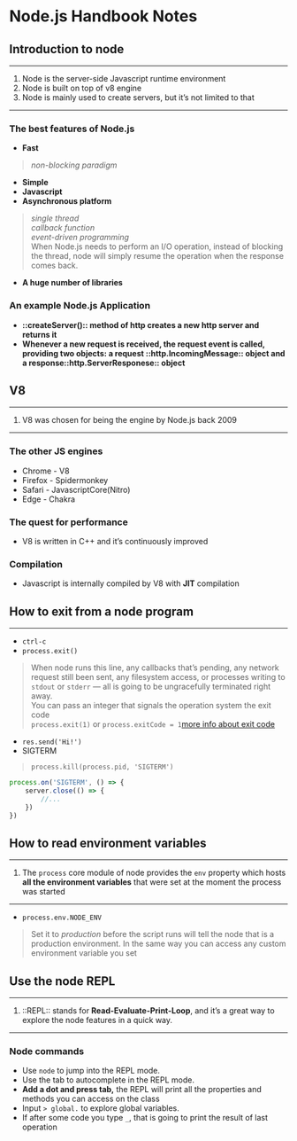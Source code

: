 # Node.js Handbook Notes

## Introduction to node
- - - -
1. Node is the server-side Javascript  runtime environment
2. Node is built on top of v8 engine
3. Node is mainly used to create servers, but it’s not limited to that
- - - -

### The best features of Node.js

* **Fast**
> _non-blocking paradigm_  
* **Simple**
* **Javascript**
* **Asynchronous platform**
> _single thread_  
> _callback function_  
> _event-driven programming_  
> 	When Node.js needs to perform an I/O operation, instead of blocking the thread, node will simply resume the operation when the response comes back.  
* **A huge number of libraries**

### An example Node.js Application

* **::createServer()::  method of http creates a new http server and  returns it**
* **Whenever a new request is received, the request event is called, providing two objects:   a request ::http.IncomingMessage:: object  and a response::http.ServerResponese:: object**


## V8
- - - -
1. V8 was chosen for being the engine by Node.js back 2009
- - - -

### The other JS engines

* Chrome - V8 
* Firefox - Spidermonkey
* Safari - JavascriptCore(Nitro)
* Edge - Chakra

### The quest for performance

* V8 is written in C++ and it’s continuously improved

### Compilation

* Javascript is internally compiled by V8 with **JIT** compilation

## How to exit from a node program
- - - -
* `ctrl-c`
* `process.exit()`
> 	When node runs this line, any callbacks that’s pending, any network request still been sent, any filesystem access, or processes writing to `stdout` or `stderr` — all is going to be ungracefully terminated right away.  
>   You can pass an integer that signals the operation system the exit code  
> `process.exit(1)` or `process.exitCode = 1`[more info about exit code](https://nodejs.org/dist/latest-v12.x/docs/api/process.html#process_process_exit_code)  
* `res.send('Hi!')`
* SIGTERM
> `process.kill(process.pid, 'SIGTERM')`  
>   
```javascript
process.on('SIGTERM', () => {
	server.close(() => {
		//...
	})
}) 
```

## How to read environment variables
- - - -
1. The `process` core module of node provides the `env` property which hosts  **all the environment variables** that were set at the moment the process was started
- - - -
* `process.env.NODE_ENV`
> 	Set it to _production_ before the script runs will tell the node that is a production environment. In the same way you can access any custom environment variable you set  

## Use the node REPL
- - - -
1. ::REPL:: stands for **Read-Evaluate-Print-Loop**, and it’s a great way to explore the node features in a quick way.
- - - -

### Node commands

* Use `node` to jump into the REPL mode.
* Use the tab to autocomplete in the REPL mode.
* **Add a dot and press tab,** the REPL will print all the properties and methods you can access on the class
* Input  `> global.`  to explore global variables.
* If after some code you type `_`, that is going to print the result of last operation
